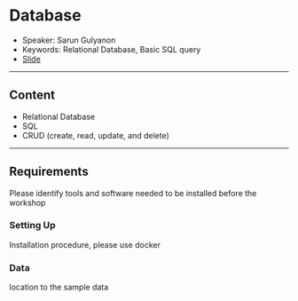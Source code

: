 # Database
* Speaker: Sarun Gulyanon
* Keywords: Relational Database, Basic SQL query
* [Slide](https://docs.google.com/presentation/d/1lSUka-0X6K4F6DyuleqS0kt0vlX-xWBioWx4HgPJm9M/edit?usp=sharing)
----
## Content
* Relational Database
* SQL
* CRUD (create, read, update, and delete)
----
## Requirements
  Please identify tools and software needed to be installed before the workshop
### Setting Up
  Installation procedure, please use docker
### Data
  location to the sample data